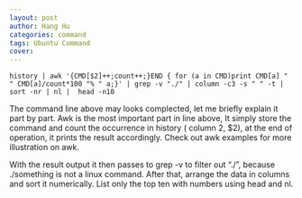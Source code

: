 ```yaml
---
layout: post
author: Hang Hu
categories: command
tags: Ubuntu Command 
cover: 
---
```


```
history | awk '{CMD[$2]++;count++;}END { for (a in CMD)print CMD[a] " " CMD[a]/count*100 "% " a;}' | grep -v "./" | column -c3 -s " " -t | sort -nr | nl |  head -n10
```

The command line above may looks complected, let me briefly explain it part by part. Awk is the most important part in line above, It simply store the command and count the occurrence in history ( column 2, $2), at the end of operation, it prints the result accordingly. Check out awk examples for more illustration on awk.

With the result output it then passes to grep -v to filter out “./”, because ./something is not a linux command. After that, arrange the data in columns and sort it numerically. List only the top ten with numbers using head and nl.
